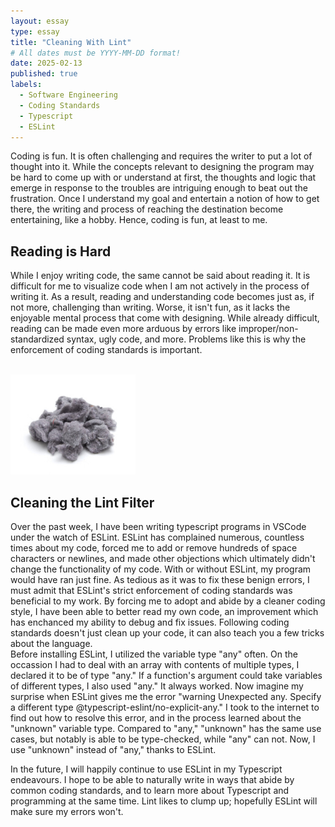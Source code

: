 ```yaml
---
layout: essay
type: essay
title: "Cleaning With Lint"
# All dates must be YYYY-MM-DD format!
date: 2025-02-13
published: true
labels:
  - Software Engineering
  - Coding Standards
  - Typescript
  - ESLint
---
```



Coding is fun. It is often challenging and requires the writer to put a lot of thought into it. While the concepts relevant to designing the program may be hard to come up with or understand at first, the thoughts and logic that emerge in response to the troubles are intriguing enough to beat out the frustration. Once I understand my goal and entertain a notion of how to get there, the writing and process of reaching the destination become entertaining, like a hobby. Hence, coding is fun, at least to me.
## Reading is Hard
While I enjoy writing code, the same cannot be said about reading it. It is difficult for me to visualize code when I am not actively in the process of writing it. As a result, reading and understanding code becomes just as, if not more, challenging than writing. Worse, it isn't fun, as it lacks the enjoyable mental process that come with designing. While already difficult, reading can be made even more arduous by errors like improper/non-standardized syntax, ugly code, and more. Problems like this is why the enforcement of coding standards is important.

<br>

<img width="200px" class="rounded float-start pe-4" src="../img/Lint/lint.jpg">

<br>

## Cleaning the Lint Filter
Over the past week, I have been writing typescript programs in VSCode under the watch of ESLint. ESLint has complained numerous, countless times about my code, forced me to add or remove hundreds of space characters or newlines, and made other objections which ultimately didn't change the functionality of my code. With or without ESLint, my program would have ran just fine. As tedious as it was to fix these benign errors, I must admit that ESLint's strict enforcement of coding standards was beneficial to my work. By forcing me to adopt and abide by a cleaner coding style, I have been able to better read my own code, an improvement which has enchanced my ability to debug and fix issues.
Following coding standards doesn't just clean up your code, it can also teach you a few tricks about the language.
<br>
Before installing ESLint, I utilized the variable type "any" often. On the occassion I had to deal with an array with contents of multiple types, I declared it to be of type "any." If a function's argument could take variables of different types, I also used "any." It always worked. Now imagine my surprise when ESLint gives me the error "warning  Unexpected any. Specify a different type  @typescript-eslint/no-explicit-any." I took to the internet to find out how to resolve this error, and in the process learned about the "unknown" variable type. Compared to "any," "unknown" has the same use cases, but notably is able to be type-checked, while "any" can not. Now, I use "unknown" instead of "any," thanks to ESLint. 

In the future, I will happily continue to use ESLint in my Typescript endeavours. I hope to be able to naturally write in ways that abide by common coding standards, and to learn more about Typescript and programming at the same time. Lint likes to clump up; hopefully ESLint will make sure my errors won't.
